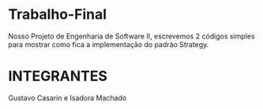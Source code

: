 # Trabalho-Final

Nosso Projeto de Engenharia de Software II, escrevemos 2 códigos simples para mostrar como fica a implementação do padrão Strategy.

# INTEGRANTES
Gustavo Casarin e Isadora Machado
